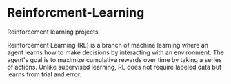 # Reinforcment-Learning
Reinforcement learning projects

Reinforcement Learning (RL) is a branch of machine learning where an agent learns how to make decisions by interacting with an environment. The agent's goal is to maximize cumulative rewards over time by taking a series of actions. Unlike supervised learning, RL does not require labeled data but learns from trial and error.
